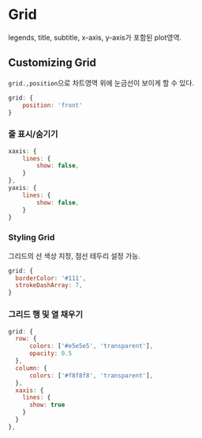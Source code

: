 # Grid

legends, title, subtitle, x-axis, y-axis가 포함된 plot영역.



## Customizing Grid

`grid.,position`으로 차트영역 위에 눈금선이 보이게 할 수 있다.

```javascript
grid: {
    position: 'front'
}
```



### 줄 표시/숨기기

```javascript
xaxis: {
    lines: {
        show: false,
    }
},
yaxis: {
    lines: {
	    show: false,
    }
}
```



### Styling Grid

그리드의 선 색상 지정, 점선 테두리 설정 가능.

```javascript
grid: {
  borderColor: '#111',
  strokeDashArray: 7,
}
```



### 그리드 행 및 열 채우기

```javascript
grid: {
  row: {
      colors: ['#e5e5e5', 'transparent'],
      opacity: 0.5
  }, 
  column: {
      colors: ['#f8f8f8', 'transparent'],
  }, 
  xaxis: {
    lines: {
      show: true
    }
  }
},
```

